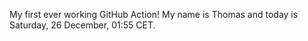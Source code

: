 My first ever working GitHub Action!
My name is Thomas and today is Saturday, 26 December, 01:55 CET. 
